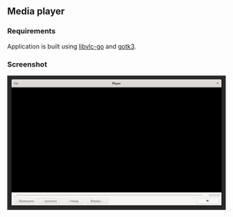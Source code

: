 ## Media player

### Requirements

Application is built using [libvlc-go](https://github.com/adrg/libvlc-go) and [gotk3](https://github.com/gotk3/gotk3).

### Screenshot

![Player](player.png)
